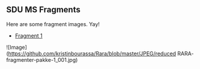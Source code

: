 ## SDU MS Fragments
Here are some fragment images. Yay!

* [Fragment 1](fragment1.md)

![Image](https://github.com/kristinbourassa/Rara/blob/master/JPEG/reduced RARA- fragmenter-pakke-1_001.jpg)
